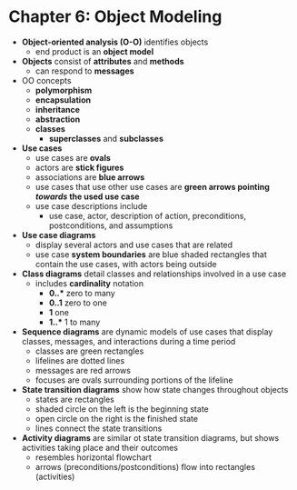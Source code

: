 # Chapter 6: Object Modeling

- **Object-oriented analysis (O-O)** identifies objects
  - end product is an **object model**
- **Objects** consist of **attributes** and **methods**
  - can respond to **messages**
- OO concepts
  - **polymorphism**
  - **encapsulation**
  - **inheritance**
  - **abstraction**
  - **classes**
    - **superclasses** and **subclasses**
- **Use cases**
  - use cases are **ovals**
  - actors are **stick figures**
  - associations are **blue arrows**
  - use cases that use other use cases are **green arrows pointing _towards_ the used use case**
  - use case descriptions include
    - use case, actor, description of action, preconditions, postconditions, and assumptions
- **Use case diagrams**
  - display several actors and use cases that are related
  - use case **system boundaries** are blue shaded rectangles that contain the use cases, with actors being outside
- **Class diagrams** detail classes and relationships involved in a use case
  - includes **cardinality** notation
    - **0..\*** zero to many
    - **0..1** zero to one
    - **1** one
    - **1..\*** 1 to many
- **Sequence diagrams** are dynamic models of use cases that display classes, messages, and interactions during a time period
    - classes are green rectangles
    - lifelines are dotted lines
    - messages are red arrows
    - focuses are ovals surrounding portions of the lifeline
- **State transition diagrams** show how state changes throughout objects
    - states are rectangles
    - shaded circle on the left is the beginning state
    - open circle on the right is the finished state
    - lines connect the state transitions
- **Activity diagrams** are similar ot state transition diagrams, but shows activities taking place and their outcomes
    - resembles horizontal flowchart
    - arrows (preconditions/postconditions) flow into rectangles (activities)